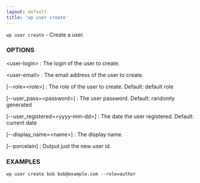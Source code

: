 ```yaml
---
layout: default
title: 'wp user create'
---
```


`wp user create` - Create a user.

### OPTIONS

&lt;user-login&gt;
: The login of the user to create.

&lt;user-email&gt;
: The email address of the user to create.

[--role=&lt;role&gt;]
: The role of the user to create. Default: default role

[--user_pass=&lt;password&gt;]
: The user password. Default: randomly generated

[--user_registered=&lt;yyyy-mm-dd&gt;]
: The date the user registered. Default: current date

[--display_name=&lt;name&gt;]
: The display name.

[--porcelain]
: Output just the new user id.

### EXAMPLES

    wp user create bob bob@example.com --role=author

